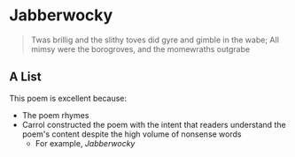 # Jabberwocky

>Twas brillig and the slithy toves did gyre and gimble in the wabe;
>All mimsy were the borogroves, and the momewraths outgrabe

## A List

This poem is excellent because:
* The poem rhymes
* Carrol constructed the poem with the intent that readers understand the poem's content despite the high volume of nonsense words
  * For example, *Jabberwocky*

